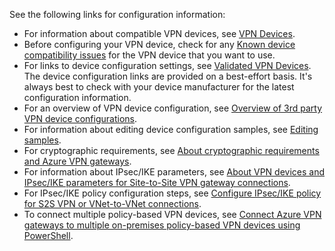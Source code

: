 See the following links for configuration information:

- For information about compatible VPN devices, see [VPN Devices](../articles/vpn-gateway/vpn-gateway-about-vpn-devices.md).
- Before configuring your VPN device, check for any [Known device compatibility issues](../articles/vpn-gateway/vpn-gateway-about-vpn-devices.md#known) for the VPN device that you want to use.
- For links to device configuration settings, see [Validated VPN Devices](../articles/vpn-gateway/vpn-gateway-about-vpn-devices.md#devicetable). The device configuration links are provided on a best-effort basis. It's always best to check with your device manufacturer for the latest configuration information.
- For an overview of VPN device configuration, see [Overview of 3rd party VPN device configurations](../articles/vpn-gateway/vpn-gateway-3rdparty-device-config-overview.md).
- For information about editing device configuration samples, see [Editing samples](../articles/vpn-gateway/vpn-gateway-about-vpn-devices.md#editing).
- For cryptographic requirements, see [About cryptographic requirements and Azure VPN gateways](../articles/vpn-gateway/vpn-gateway-about-compliance-crypto.md).
- For information about IPsec/IKE parameters, see [About VPN devices and IPsec/IKE parameters for Site-to-Site VPN gateway connections](../articles/vpn-gateway/vpn-gateway-about-vpn-devices.md#ipsec).
- For IPsec/IKE policy configuration steps, see [Configure IPsec/IKE policy for S2S VPN or VNet-to-VNet connections](../articles/vpn-gateway/vpn-gateway-ipsecikepolicy-rm-powershell.md).
- To connect multiple policy-based VPN devices, see [Connect Azure VPN gateways to multiple on-premises policy-based VPN devices using PowerShell](../articles/vpn-gateway/vpn-gateway-connect-multiple-policybased-rm-ps.md).

<!-- ms.date: 09/01/2017 -->
